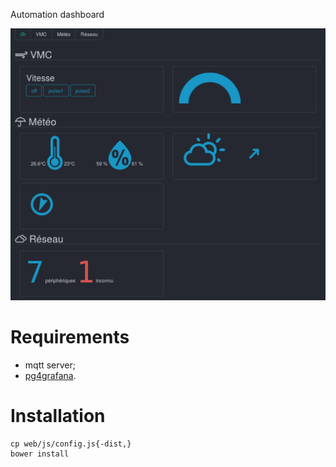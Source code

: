 Automation dashboard

![](screenshot.png)

# Requirements

* mqtt server;
* [pg4grafana](https://github.com/sanpii/pg4grafana).

# Installation

```
cp web/js/config.js{-dist,}
bower install
```
